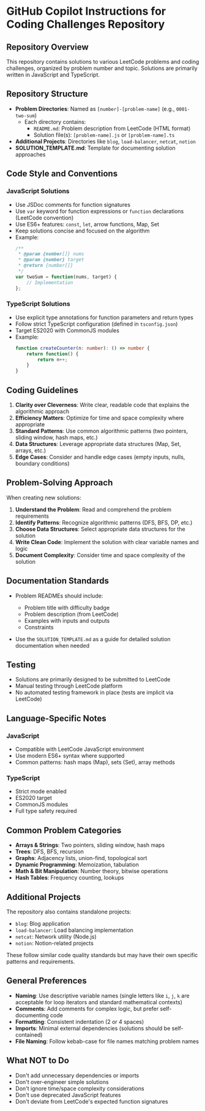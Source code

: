 # GitHub Copilot Instructions for Coding Challenges Repository

## Repository Overview

This repository contains solutions to various LeetCode problems and coding challenges, organized by problem number and topic. Solutions are primarily written in JavaScript and TypeScript.

## Repository Structure

- **Problem Directories**: Named as `[number]-[problem-name]` (e.g., `0001-two-sum`)
  - Each directory contains:
    - `README.md`: Problem description from LeetCode (HTML format)
    - Solution file(s): `[problem-name].js` or `[problem-name].ts`
- **Additional Projects**: Directories like `blog`, `load-balancer`, `netcat`, `notion`
- **SOLUTION_TEMPLATE.md**: Template for documenting solution approaches

## Code Style and Conventions

### JavaScript Solutions

- Use JSDoc comments for function signatures
- Use `var` keyword for function expressions or `function` declarations (LeetCode convention)
- Use ES6+ features: `const`, `let`, arrow functions, Map, Set
- Keep solutions concise and focused on the algorithm
- Example:
  ```javascript
  /**
   * @param {number[]} nums
   * @param {number} target
   * @return {number[]}
   */
  var twoSum = function(nums, target) {
      // Implementation
  };
  ```

### TypeScript Solutions

- Use explicit type annotations for function parameters and return types
- Follow strict TypeScript configuration (defined in `tsconfig.json`)
- Target ES2020 with CommonJS modules
- Example:
  ```typescript
  function createCounter(n: number): () => number {
      return function() {
          return n++;
      }
  }
  ```

## Coding Guidelines

1. **Clarity over Cleverness**: Write clear, readable code that explains the algorithmic approach
2. **Efficiency Matters**: Optimize for time and space complexity where appropriate
3. **Standard Patterns**: Use common algorithmic patterns (two pointers, sliding window, hash maps, etc.)
4. **Data Structures**: Leverage appropriate data structures (Map, Set, arrays, etc.)
5. **Edge Cases**: Consider and handle edge cases (empty inputs, nulls, boundary conditions)

## Problem-Solving Approach

When creating new solutions:

1. **Understand the Problem**: Read and comprehend the problem requirements
2. **Identify Patterns**: Recognize algorithmic patterns (DFS, BFS, DP, etc.)
3. **Choose Data Structures**: Select appropriate data structures for the solution
4. **Write Clean Code**: Implement the solution with clear variable names and logic
5. **Document Complexity**: Consider time and space complexity of the solution

## Documentation Standards

- Problem READMEs should include:
  - Problem title with difficulty badge
  - Problem description (from LeetCode)
  - Examples with inputs and outputs
  - Constraints
  
- Use the `SOLUTION_TEMPLATE.md` as a guide for detailed solution documentation when needed

## Testing

- Solutions are primarily designed to be submitted to LeetCode
- Manual testing through LeetCode platform
- No automated testing framework in place (tests are implicit via LeetCode)

## Language-Specific Notes

### JavaScript
- Compatible with LeetCode JavaScript environment
- Use modern ES6+ syntax where supported
- Common patterns: hash maps (Map), sets (Set), array methods

### TypeScript
- Strict mode enabled
- ES2020 target
- CommonJS modules
- Full type safety required

## Common Problem Categories

- **Arrays & Strings**: Two pointers, sliding window, hash maps
- **Trees**: DFS, BFS, recursion
- **Graphs**: Adjacency lists, union-find, topological sort
- **Dynamic Programming**: Memoization, tabulation
- **Math & Bit Manipulation**: Number theory, bitwise operations
- **Hash Tables**: Frequency counting, lookups

## Additional Projects

The repository also contains standalone projects:
- `blog`: Blog application
- `load-balancer`: Load balancing implementation
- `netcat`: Network utility (Node.js)
- `notion`: Notion-related projects

These follow similar code quality standards but may have their own specific patterns and requirements.

## General Preferences

- **Naming**: Use descriptive variable names (single letters like `i`, `j`, `k` are acceptable for loop iterators and standard mathematical contexts)
- **Comments**: Add comments for complex logic, but prefer self-documenting code
- **Formatting**: Consistent indentation (2 or 4 spaces)
- **Imports**: Minimal external dependencies (solutions should be self-contained)
- **File Naming**: Follow kebab-case for file names matching problem names

## What NOT to Do

- Don't add unnecessary dependencies or imports
- Don't over-engineer simple solutions
- Don't ignore time/space complexity considerations
- Don't use deprecated JavaScript features
- Don't deviate from LeetCode's expected function signatures
